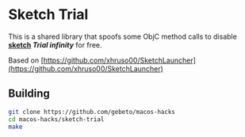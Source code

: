 # Sketch Trial

This is a shared library that spoofs some ObjC method calls to disable **[sketch](https://www.sketch.com/) *Trial infinity*** for free.

Based on [https://github.com/xhruso00/SketchLauncher](https://github.com/xhruso00/SketchLauncher)

## Building
```sh
git clone https://github.com/gebeto/macos-hacks
cd macos-hacks/sketch-trial
make
```
